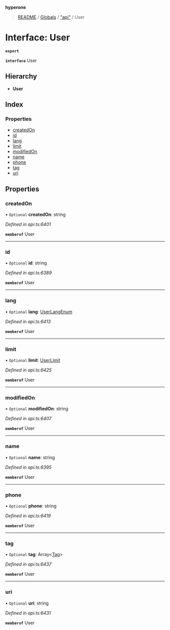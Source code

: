 **hyperone**

> [README](../README.md) / [Globals](../globals.md) / ["api"](../modules/_api_.md) / User

# Interface: User

**`export`** 

**`interface`** User

## Hierarchy

* **User**

## Index

### Properties

* [createdOn](_api_.user.md#createdon)
* [id](_api_.user.md#id)
* [lang](_api_.user.md#lang)
* [limit](_api_.user.md#limit)
* [modifiedOn](_api_.user.md#modifiedon)
* [name](_api_.user.md#name)
* [phone](_api_.user.md#phone)
* [tag](_api_.user.md#tag)
* [uri](_api_.user.md#uri)

## Properties

### createdOn

• `Optional` **createdOn**: string

*Defined in api.ts:6401*

**`memberof`** User

___

### id

• `Optional` **id**: string

*Defined in api.ts:6389*

**`memberof`** User

___

### lang

• `Optional` **lang**: [UserLangEnum](../enums/_api_.userlangenum.md)

*Defined in api.ts:6413*

**`memberof`** User

___

### limit

• `Optional` **limit**: [UserLimit](_api_.userlimit.md)

*Defined in api.ts:6425*

**`memberof`** User

___

### modifiedOn

• `Optional` **modifiedOn**: string

*Defined in api.ts:6407*

**`memberof`** User

___

### name

• `Optional` **name**: string

*Defined in api.ts:6395*

**`memberof`** User

___

### phone

• `Optional` **phone**: string

*Defined in api.ts:6419*

**`memberof`** User

___

### tag

• `Optional` **tag**: Array\<[Tag](_api_.tag.md)>

*Defined in api.ts:6437*

**`memberof`** User

___

### uri

• `Optional` **uri**: string

*Defined in api.ts:6431*

**`memberof`** User
